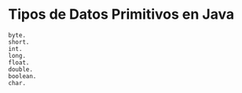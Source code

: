 # Tipos de Datos Primitivos en Java

```text
byte.
short.
int.
long.
float.
double.
boolean.
char.
```







